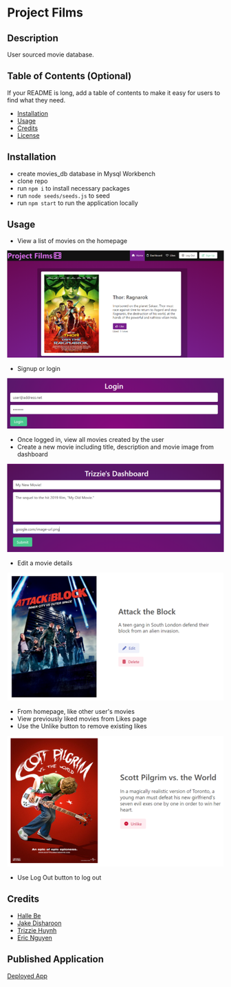 # Project Films

## Description

User sourced movie database.

## Table of Contents (Optional)

If your README is long, add a table of contents to make it easy for users to find what they need.

- [Installation](#installation)
- [Usage](#usage)
- [Credits](#credits)
- [License](#license)

## Installation

- create movies_db database in Mysql Workbench
- clone repo
- run `npm i` to install necessary packages
- run `node seeds/seeds.js` to seed 
- run `npm start` to run the application locally

## Usage

- View a list of movies on the homepage

![Homepage](./image/home.png)

- Signup or login

![Login](./image/login.png)

- Once logged in, view all movies created by the user
- Create a new movie including title, description and movie image from dashboard

![Create](./image/create.png)

- Edit a movie details

![Edit](./image/edit-or-delete.png)

- From homepage, like other user's movies
- View previously liked movies from Likes page
- Use the Unlike button to remove existing likes

![Unlike](./image/unlike.png)

- Use Log Out button to log out


## Credits

- [Halle Be](https://github.com/slurpsz)
- [Jake Disharoon](https://github.com/JakeDish)
- [Trizzie Huynh](https://github.com/trizziehuynh)
- [Eric Nguyen](https://github.com/ericnguyen23)

## Published Application

[Deployed App](https://github.com/slurpsz)

